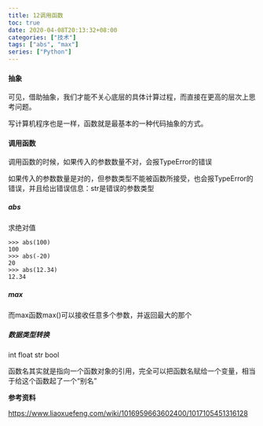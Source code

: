 ```yaml
---
title: 12调用函数
toc: true
date: 2020-04-08T20:13:32+08:00
categories: ["技术"]
tags: ["abs", "max"]
series: ["Python"]
---
```


#### 抽象

可见，借助抽象，我们才能不关心底层的具体计算过程，而直接在更高的层次上思考问题。

写计算机程序也是一样，函数就是最基本的一种代码抽象的方式。

#### 调用函数

调用函数的时候，如果传入的参数数量不对，会报TypeError的错误

如果传入的参数数量是对的，但参数类型不能被函数所接受，也会报TypeError的错误，并且给出错误信息：str是错误的参数类型

##### abs

求绝对值

```
>>> abs(100)
100
>>> abs(-20)
20
>>> abs(12.34)
12.34
```

##### max

而max函数max()可以接收任意多个参数，并返回最大的那个

##### 数据类型转换

int float str bool

函数名其实就是指向一个函数对象的引用，完全可以把函数名赋给一个变量，相当于给这个函数起了一个“别名”

**参考资料**

https://www.liaoxuefeng.com/wiki/1016959663602400/1017105451316128